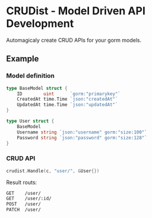# CRUDist - Model Driven API Development

Automagicaly create CRUD APIs for your gorm models.

## Example
### Model definition
```go
type BaseModel struct {
	ID        uint      `gorm:"primarykey"`
	CreatedAt time.Time `json:"createdAt"`
	UpdatedAt time.Time `json:"updatedAt"`
}

type User struct {
	BaseModel
	Username string `json:"username" gorm:"size:100"`
	Password string `json:"password" gorm:"size:128"`
}
```
### CRUD API
```go
crudist.Handle(c, "user/", &User{})
```

Result routs:
```sh
GET    /user/
GET    /user/:id/
POST   /user/
PATCH  /user/
```